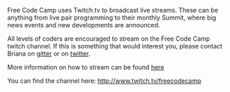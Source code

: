 Free Code Camp uses Twitch.tv to broadcast live streams. These can be anything from live pair programming to their monthly Summit, where big news events and new developments are announced.

All levels of coders are encouraged to stream on the Free Code Camp twitch channel. If this is something that would interest you, please contact Briana on [gitter](https://gitter.im/brianamarie) or on [twitter](https://twitter.com/brianamarie132).

More information on how to stream can be found [here](https://github.com/FreeCodeCamp/FreeCodeCamp/wiki/How-you-can-stream-your-live-coding-sessions-on-the-Free-Code-Camp-Twitch.tv-channel)

You can find the channel here: http://www.twitch.tv/freecodecamp